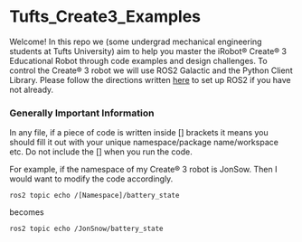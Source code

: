 # Tufts_Create3_Examples

Welcome! In this repo we (some undergrad mechanical engineering students at Tufts University) aim to help you master the iRobot® Create® 3 Educational Robot through code examples and design challenges. To control the Create® 3 robot we will use ROS2 Galactic and the Python Client Library. Please follow the directions written [here](https://iroboteducation.github.io/create3_docs/setup/ubuntu2004/) to set up ROS2 if you have not already.  


### Generally Important Information 

In any file, if a piece of code is written inside [] brackets it means you should fill it out with your unique namespace/package name/workspace etc. Do not include the [] when you run the code.

For example, if the namespace of my Create® 3 robot is JonSow. Then I would want to modify the code accordingly. 
```
ros2 topic echo /[Namespace]/battery_state
```
becomes
```
ros2 topic echo /JonSnow/battery_state
```
